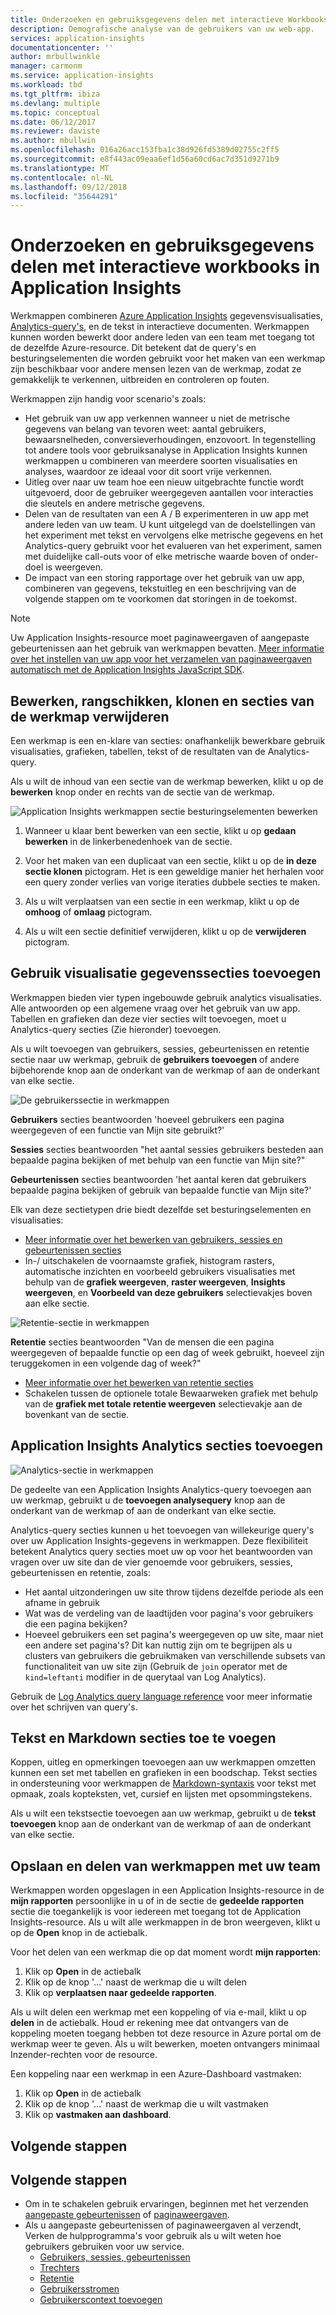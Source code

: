 ```yaml
---
title: Onderzoeken en gebruiksgegevens delen met interactieve Workbooks in Azure Application Insights | Microsoft docs
description: Demografische analyse van de gebruikers van uw web-app.
services: application-insights
documentationcenter: ''
author: mrbullwinkle
manager: carmonm
ms.service: application-insights
ms.workload: tbd
ms.tgt_pltfrm: ibiza
ms.devlang: multiple
ms.topic: conceptual
ms.date: 06/12/2017
ms.reviewer: daviste
ms.author: mbullwin
ms.openlocfilehash: 016a26acc153fba1c38d926fd5389d02755c2ff5
ms.sourcegitcommit: e8f443ac09eaa6ef1d56a60cd6ac7d351d9271b9
ms.translationtype: MT
ms.contentlocale: nl-NL
ms.lasthandoff: 09/12/2018
ms.locfileid: "35644291"
---
```

# <a name="investigate-and-share-usage-data-with-interactive-workbooks-in-application-insights"></a>Onderzoeken en gebruiksgegevens delen met interactieve workbooks in Application Insights

Werkmappen combineren [Azure Application Insights](app-insights-overview.md) gegevensvisualisaties, [Analytics-query's](app-insights-analytics.md), en de tekst in interactieve documenten. Werkmappen kunnen worden bewerkt door andere leden van een team met toegang tot de dezelfde Azure-resource. Dit betekent dat de query's en besturingselementen die worden gebruikt voor het maken van een werkmap zijn beschikbaar voor andere mensen lezen van de werkmap, zodat ze gemakkelijk te verkennen, uitbreiden en controleren op fouten.

Werkmappen zijn handig voor scenario's zoals:

* Het gebruik van uw app verkennen wanneer u niet de metrische gegevens van belang van tevoren weet: aantal gebruikers, bewaarsnelheden, conversieverhoudingen, enzovoort. In tegenstelling tot andere tools voor gebruiksanalyse in Application Insights kunnen werkmappen u combineren van meerdere soorten visualisaties en analyses, waardoor ze ideaal voor dit soort vrije verkennen.
* Uitleg over naar uw team hoe een nieuw uitgebrachte functie wordt uitgevoerd, door de gebruiker weergegeven aantallen voor interacties die sleutels en andere metrische gegevens.
* Delen van de resultaten van een A / B experimenteren in uw app met andere leden van uw team. U kunt uitgelegd van de doelstellingen van het experiment met tekst en vervolgens elke metrische gegevens en het Analytics-query gebruikt voor het evalueren van het experiment, samen met duidelijke call-outs voor of elke metrische waarde boven of onder-doel is weergeven.
* De impact van een storing rapportage over het gebruik van uw app, combineren van gegevens, tekstuitleg en een beschrijving van de volgende stappen om te voorkomen dat storingen in de toekomst.

> [!NOTE]
> Uw Application Insights-resource moet paginaweergaven of aangepaste gebeurtenissen aan het gebruik van werkmappen bevatten. [Meer informatie over het instellen van uw app voor het verzamelen van paginaweergaven automatisch met de Application Insights JavaScript SDK](app-insights-javascript.md).
> 
> 

## <a name="editing-rearranging-cloning-and-deleting-workbook-sections"></a>Bewerken, rangschikken, klonen en secties van de werkmap verwijderen

Een werkmap is een en-klare van secties: onafhankelijk bewerkbare gebruik visualisaties, grafieken, tabellen, tekst of de resultaten van de Analytics-query.

Als u wilt de inhoud van een sectie van de werkmap bewerken, klikt u op de **bewerken** knop onder en rechts van de sectie van de werkmap.

![Application Insights werkmappen sectie besturingselementen bewerken](./media/app-insights-usage-workbooks/editing-controls.png)

1. Wanneer u klaar bent bewerken van een sectie, klikt u op **gedaan bewerken** in de linkerbenedenhoek van de sectie.

2. Voor het maken van een duplicaat van een sectie, klikt u op de **in deze sectie klonen** pictogram. Het is een geweldige manier het herhalen voor een query zonder verlies van vorige iteraties dubbele secties te maken.

3. Als u wilt verplaatsen van een sectie in een werkmap, klikt u op de **omhoog** of **omlaag** pictogram.

4. Als u wilt een sectie definitief verwijderen, klikt u op de **verwijderen** pictogram.

## <a name="adding-usage-data-visualization-sections"></a>Gebruik visualisatie gegevenssecties toevoegen

Werkmappen bieden vier typen ingebouwde gebruik analytics visualisaties. Alle antwoorden op een algemene vraag over het gebruik van uw app. Tabellen en grafieken dan deze vier secties wilt toevoegen, moet u Analytics-query secties (Zie hieronder) toevoegen.

Als u wilt toevoegen van gebruikers, sessies, gebeurtenissen en retentie sectie naar uw werkmap, gebruik de **gebruikers toevoegen** of andere bijbehorende knop aan de onderkant van de werkmap of aan de onderkant van elke sectie.

![De gebruikerssectie in werkmappen](./media/app-insights-usage-workbooks/users-section.png)

**Gebruikers** secties beantwoorden 'hoeveel gebruikers een pagina weergegeven of een functie van Mijn site gebruikt?'

**Sessies** secties beantwoorden "het aantal sessies gebruikers besteden aan bepaalde pagina bekijken of met behulp van een functie van Mijn site?"

**Gebeurtenissen** secties beantwoorden 'het aantal keren dat gebruikers bepaalde pagina bekijken of gebruik van bepaalde functie van Mijn site?'

Elk van deze sectietypen drie biedt dezelfde set besturingselementen en visualisaties:

* [Meer informatie over het bewerken van gebruikers, sessies en gebeurtenissen secties](app-insights-usage-segmentation.md)
* In-/ uitschakelen de voornaamste grafiek, histogram rasters, automatische inzichten en voorbeeld gebruikers visualisaties met behulp van de **grafiek weergeven**, **raster weergeven**, **Insights weergeven**, en **Voorbeeld van deze gebruikers** selectievakjes boven aan elke sectie.

![Retentie-sectie in werkmappen](./media/app-insights-usage-workbooks/retention-section.png)

**Retentie** secties beantwoorden "Van de mensen die een pagina weergegeven of bepaalde functie op een dag of week gebruikt, hoeveel zijn teruggekomen in een volgende dag of week?"

* [Meer informatie over het bewerken van retentie secties](app-insights-usage-retention.md)
* Schakelen tussen de optionele totale Bewaarweken grafiek met behulp van de **grafiek met totale retentie weergeven** selectievakje aan de bovenkant van de sectie.

## <a name="adding-application-insights-analytics-sections"></a>Application Insights Analytics secties toevoegen

![Analytics-sectie in werkmappen](./media/app-insights-usage-workbooks/analytics-section.png)

De gedeelte van een Application Insights Analytics-query toevoegen aan uw werkmap, gebruikt u de **toevoegen analysequery** knop aan de onderkant van de werkmap of aan de onderkant van elke sectie.

Analytics-query secties kunnen u het toevoegen van willekeurige query's over uw Application Insights-gegevens in werkmappen. Deze flexibiliteit betekent Analytics query secties moet uw op voor het beantwoorden van vragen over uw site dan de vier genoemde voor gebruikers, sessies, gebeurtenissen en retentie, zoals:

* Het aantal uitzonderingen uw site throw tijdens dezelfde periode als een afname in gebruik
* Wat was de verdeling van de laadtijden voor pagina's voor gebruikers die een pagina bekijken?
* Hoeveel gebruikers een set pagina's weergegeven op uw site, maar niet een andere set pagina's? Dit kan nuttig zijn om te begrijpen als u clusters van gebruikers die gebruikmaken van verschillende subsets van functionaliteit van uw site zijn (Gebruik de `join` operator met de `kind=leftanti` modifier in de querytaal van Log Analytics).

Gebruik de [Log Analytics query language reference](https://docs.loganalytics.io/) voor meer informatie over het schrijven van query's.

## <a name="adding-text-and-markdown-sections"></a>Tekst en Markdown secties toe te voegen

Koppen, uitleg en opmerkingen toevoegen aan uw werkmappen omzetten kunnen een set met tabellen en grafieken in een boodschap. Tekst secties in ondersteuning voor werkmappen de [Markdown-syntaxis](https://daringfireball.net/projects/markdown/) voor tekst met opmaak, zoals kopteksten, vet, cursief en lijsten met opsommingstekens.

Als u wilt een tekstsectie toevoegen aan uw werkmap, gebruikt u de **tekst toevoegen** knop aan de onderkant van de werkmap of aan de onderkant van elke sectie.

## <a name="saving-and-sharing-workbooks-with-your-team"></a>Opslaan en delen van werkmappen met uw team

Werkmappen worden opgeslagen in een Application Insights-resource in de **mijn rapporten** persoonlijke in u of in de sectie de **gedeelde rapporten** sectie die toegankelijk is voor iedereen met toegang tot de Application Insights-resource. Als u wilt alle werkmappen in de bron weergeven, klikt u op de **Open** knop in de actiebalk.

Voor het delen van een werkmap die op dat moment wordt **mijn rapporten**:

1. Klik op **Open** in de actiebalk
2. Klik op de knop '...' naast de werkmap die u wilt delen
3. Klik op **verplaatsen naar gedeelde rapporten**.

Als u wilt delen een werkmap met een koppeling of via e-mail, klikt u op **delen** in de actiebalk. Houd er rekening mee dat ontvangers van de koppeling moeten toegang hebben tot deze resource in Azure portal om de werkmap weer te geven. Als u wilt bewerken, moeten ontvangers minimaal Inzender-rechten voor de resource.

Een koppeling naar een werkmap in een Azure-Dashboard vastmaken:

1. Klik op **Open** in de actiebalk
2. Klik op de knop '...' naast de werkmap die u wilt vastmaken
3. Klik op **vastmaken aan dashboard**.

## <a name="next-steps"></a>Volgende stappen

## <a name="next-steps"></a>Volgende stappen
- Om in te schakelen gebruik ervaringen, beginnen met het verzenden [aangepaste gebeurtenissen](https://docs.microsoft.com/azure/application-insights/app-insights-api-custom-events-metrics#trackevent) of [paginaweergaven](https://docs.microsoft.com/azure/application-insights/app-insights-api-custom-events-metrics#page-views).
- Als u aangepaste gebeurtenissen of paginaweergaven al verzendt, Verken de hulpprogramma's voor gebruik als u wilt weten hoe gebruikers gebruiken voor uw service.
    - [Gebruikers, sessies, gebeurtenissen](app-insights-usage-segmentation.md)
    - [Trechters](usage-funnels.md)
    - [Retentie](app-insights-usage-retention.md)
    - [Gebruikersstromen](app-insights-usage-flows.md)
    - [Gebruikerscontext toevoegen](app-insights-usage-send-user-context.md)
    
